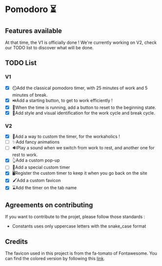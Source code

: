# Pomodoro ⏳

## Features available

At that time, the V1 is officially done ! We're currently working on V2, check our TODO list to discover what will be done.

## TODO List

### V1

-   [x] ⏲️Add the classical pomodoro timer, with 25 minutes of work and 5 minutes of break.
-   [x] ⏯️Add a starting button, to get to work efficiently !
-   [x] 🏃When the time is running, add a button to reset to the beginning state.
-   [x] 🪪Add style and visual identification for the work cycle and break cycle.

### V2

-   [x] 📝Add a way to custom the timer, for the workaholics !
-   [ ] ✨Add fancy animations
-   [ ] :loud_sound:Play a sound when we switch from work to rest, and another one for rest to work.
-   [x] :point_up_2:Add a custom pop-up
-   [ ] 🤫Add a special custom timer
-   [x] 🖥️Register the custom timer to keep it when you go back on the site
-   [x] 🖌️Add a custom favicon
-   [x] ⌛Add the timer on the tab name

## Agreements on contributing

If you want to contribute to the projet, please follow those standards :

-   Constants uses only uppercase letters with the snake_case format

## Credits

The favicon used in this project is from the fa-tomato of Fontawesome.
You can find the colored version by following this [link](https://github.com/FortAwesome/Font-Awesome/issues/1183).
